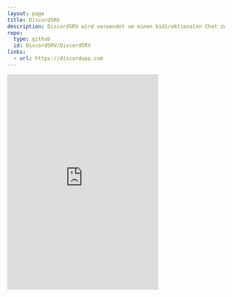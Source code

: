 ```yaml
---
layout: page
title: DiscordSRV
description: DiscordSRV wird verwendet um einen bidirektionalen Chat zwischen Minecraft und Discord zu ermöglichen.
repo:
  type: github
  id: DiscordSRV/DiscordSRV
links:
  - url: https://discordapp.com
---
```



<iframe src="https://discordapp.com/widget?id=516299557412274209&theme=dark" width="350" height="500" allowtransparency="true" frameborder="0"></iframe>
